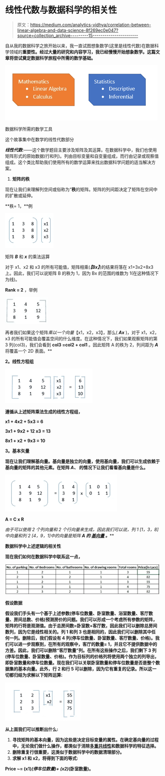 # 线性代数与数据科学的相关性

> 原文：<https://medium.com/analytics-vidhya/correlation-between-linear-algebra-and-data-science-8f269ec0e047?source=collection_archive---------15----------------------->

自从我的数据科学之旅开始以来，我一直试图想象数学(这里是线性代数)在数据科学领域的**重要性。经过大量的研究和内容学习，我已经慢慢开始想象数学。这篇文章将尝试奠定数据科学旅程中所需的数学基础。**

![](img/0ed9e32c3889afd1367397e0318c9b29.png)

数据科学所需的数学工具

这个故事集中在数学的线性代数部分

***线性代数***:——这个数学题目主要涉及矩阵及其运算。在数据科学中，我们也使用矩阵形式的原始数据(行和列)。列由目标变量和自变量组成，而行由记录或观察值组成。这个类比帮助我们使用所有的数学运算来找出数据科学问题的适当解决方案。

1.  **矩阵的秩**

现在让我们来理解列空间或俗称为“**秩**的矩阵。矩阵的列间距决定了矩阵在空间中的扩散或延伸。

**秩= 1，**例

![](img/0509bee0d613a772594a18c8a638d024.png)

矩阵 ***B*** 和 ***x*** 的乘法运算

对于 x1、x2 和 x3 的所有可能值，矩阵相乘(***【Bx】***)的结果将落在 x1+3x2+8x3 上。因此，我们可以说矩阵 B 的秩为 1，因为 Bx 的范围的维数为 1(在这种情况下为线)。

**Rank = 2** ，举例

![](img/44095267149afa4a36e2e0fe65428eac.png)

再者我们如果这个矩阵*乘以一个向量*【x1，x2，x3】，那么( ***Ax*** )，对于 x1，x2，x3 的所有可能值会覆盖空间的什么维度。在这种情况下，我们如果观察矩阵的第 3 列(col3)，我们会看到 **col3 =col2 + col1** 。因此矩阵 A 的秩为 2，列间距为 ***A*** 将覆盖一个 2D 表面。**

****2。线性方程组****

**![](img/8efb328f5c9e4da2b4324f292b445ae7.png)**

**遵循从上述矩阵乘法生成的线性方程组，**

****x1 + 4x2 + 5x3 = 6****

****3x1 + 9x2 + 12 x3 = 13****

****8x1 + x2 + 9x3 = 10****

****3。基本矢量****

**现在让我们理解基向量。基向量是独立的向量，使用基向量，我们可以生成依赖于基向量的矩阵的其他元素。在矩阵 ***A、*** 的情况下让我们看看基向量是什么。**

**![](img/0ea5dcbde0b30f90b9acdb3b0be18c10.png)**

**A = C x R**

**由于可以使用 2 个列向量和 2 个行向量来生成*，因此我们可以说，列 1 [1，3，8]中向量和列 2 [4，9，1]中的向量是矩阵 ***A* 的 [**基向量**](https://en.wikipedia.org/wiki/Basis_(linear_algebra)) 。*****

****数据科学中上述逻辑的相关性****

**现在我们如何在数据科学中联系这一点，**

**![](img/18c3e64e45ee7ee688dcaa42421088ae.png)**

**假设数据**

**假设我们手头有一个基于上述参数(停车位数量、卧室数量、浴室数量、客厅数量、房间总数、价格)预测房价的问题。我们可以形成一个考虑所有参数的矩阵，矩阵的行将是观测值。由于总房间数=卧室数+客厅数，因此我们可以删除总房间数列，因为它是线性相关的。列 1 和列 3 也是相同的，因此我们可以删除其中任何一列。删除后，我们假设有 4 列(停车位数量、卧室数量、客厅数量、价格)。我们可以进一步观察到，在所有的观察中，客厅的数量= 1，并且它不提供数据中的方差。因此，我们可以删除“客厅数量”列。在所有这些操作之后，我们剩下 3 列(停车位数量、卧室数量、价格)。作为目标列的价格列将使用两个独立的列导出，即卧室数量和停车位数量。现在我们可以关联卧室数量和停车位数量是否是整个数据集的基本向量。此外，行 2 和行 5 可以删除，因为它有重复的记录。所以这一切都归结为求解以下矩阵运算:**

**![](img/7b344ca8509cadfc1b58e97a78833325.png)**

**从上面我们可以推断出什么:**

1.  **寻找矩阵的基本向量，因为这些是决定目标变量的属性。在确定基向量的过程中，无论我们做什么操作，都类似于消除[多重共线性](https://en.wikipedia.org/wiki/Multicollinearity)和数据科学的特征选择。**
2.  **删除重复行很重要，这类似于数据科学中的数据清理部分。**
3.  **求解 x1 和 x2，将得到下面的等式:**

**Price ~= (x1)*(停车位数量)+ (x2)*(卧室数量)。**